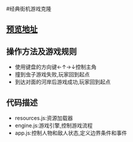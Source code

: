 #经典街机游戏克隆

## [预览地址](https://jaychenfe.github.io/Udacity/1_Arcade%20Game%20Clone/)

## 操作方法及游戏规则
  
  - 使用键盘的方向键←↑→↓控制主角
  - 撞到虫子游戏失败,玩家回到起点
  - 到达对面的河岸后游戏成功,玩家回到起点

## 代码描述
- resources.js:资源加载器
- engine.js:游戏引擎,控制游戏流程
- app.js:控制人物和敌人状态,定义边界条件和事件
